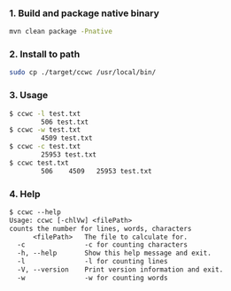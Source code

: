 ### 1. Build and package native binary
```sh 
mvn clean package -Pnative
```
### 2. Install to path
```sh 
sudo cp ./target/ccwc /usr/local/bin/
```
### 3. Usage
```sh
$ ccwc -l test.txt
        506 test.txt
$ ccwc -w test.txt
        4509 test.txt
$ ccwc -c test.txt
        25953 test.txt
$ ccwc test.txt
        506    4509   25953 test.txt
```

### 4. Help
```txt
$ ccwc --help
Usage: ccwc [-chlVw] <filePath>
counts the number for lines, words, characters
      <filePath>   The file to calculate for.
  -c               -c for counting characters
  -h, --help       Show this help message and exit.
  -l               -l for counting lines
  -V, --version    Print version information and exit.
  -w               -w for counting words
```
